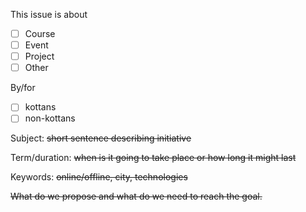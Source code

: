 This issue is about 
+ [ ] Course
+ [ ] Event
+ [ ] Project
+ [ ] Other

By/for
+ [ ] kottans
+ [ ] non-kottans

Subject: ~~short sentence describing initiative~~

Term/duration: ~~when is it going to take place or how long it might last~~

Keywords: ~~online/offline, city, technologies~~

~~What do we propose and what do we need to reach the goal.~~
